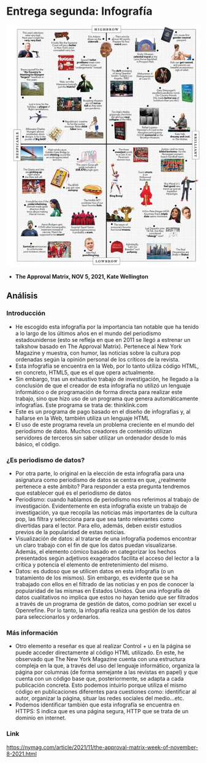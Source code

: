 # Entrega segunda: Infografía
![Esta infografía muestra una valoración humorística de las últimas noticias relacionadas con la cultura pop. La imagen se trata de un cuadrante de coordenadas donde la variable Y cuenta con las categorías Brillante y Despreciable mientras que la variable X cuenta con las categorías Alta Cultura y Baja Cultura](/img/foto-infografia-practica-2.png)
- **The Approval Matrix, NOV 5, 2021, Kate Wellington**
## Análisis
### Introducción
- He escogido esta infografía por la importancia tan notable que ha tenido a lo largo de los últimos años en el mundo del periodismo estadounidense (esto se refleja en que en 2011 se llegó a estrenar un talkshow basado en The Approval Matrix). Pertenece al New York Magazine y muestra, con humor, las noticias sobre la cultura pop ordenadas según la opinión personal de los críticos de la revista.
- Esta infografía se encuentra en la Web, por lo tanto utiliza código HTML, en concreto, HTML5, que es el que opera actualmente.
- Sin embargo, tras un exhaustivo trabajo de investigación, he llegado a la conclusión de que el creador de esta infografía no utilizó un lenguaje informático o de programación de forma directa para realizar este trabajo, sino que hizo uso de un programa que genera automáticamente infografías. Este programa se trata de: thinklink.com
- Este es un programa de pago basado en el diseño de infografías y, al hallarse en la Web, también utiliza un lenguaje HTML
- El uso de este programa revela un problema creciente en el mundo del periodismo de datos. Muchos creadores de contenido utilizan servidores de terceros sin saber utilizar un ordenador desde lo más básico, el código.
### ¿Es periodismo de datos?
- Por otra parte, lo original en la elección de esta infografía para una asignatura como periodismo de datos se centra en que, ¿realmente pertenece a este ámbito? Para responder a esta pregunta tendremos que establecer qué es el periodismo de datos
- Periodismo: cuando hablamos de periodismo nos referimos al trabajo de investigación. Evidentemente en esta infografía existe un trabajo de investigación, ya que recopila las noticias más importantes de la cultura pop, las filtra y selecciona para que sea tanto relevantes como divertidas para el lector. Para ello, además, deben existir estudios previos de la popularidad de estas noticias.
- Visualización de datos: al tratarse de una infografía podemos encontrar un claro trabajo con el fin de que los datos puedan visualizarse. Además, el elemento cómico basado en categorizar los hechos presentados según adjetivos exagerados facilita el acceso del lector a la crítica y potencia el elemento de entretenimiento del mismo.
- Datos: es dudoso que se utilicen datos en esta infografía (o un tratamiento de los mismos). Sin embargo, es evidente que se ha trabajado con ellos en el filtrado de las noticias y en pos de conocer la popularidad de las mismas en Estados Unidos. Que una infografía dé datos cualitativos no implica que estos no hayan tenido que ser filtrados a través de un programa de gestión de datos, como podrían ser excel u Openrefine. Por lo tanto, la infografía realiza una gestión de los datos para seleccionarlos y ordenarlos.
### Más información
- Otro elemento a reseñar es que al realizar Control + u en la página se puede acceder directamente al código HTML utilizado. En este, he observado que The New York Magazine cuenta con una estructura compleja en la que, a través del uso del lenguaje informático, organiza la página por columnas (de forma semejante a las revistas en papel) y que cuenta con un código base que, posteriormente, se adapta a cada publicación concreta. Esto podemos intuirlo porque utiliza el mismo código en publicaciones diferentes para cuestiones como: identificar al autor, organizar la página, situar las redes sociales del medio...etc. 
- Podemos identificar también que esta infografía se encuentra en HTTPS: S indica que es una página segura, HTTP que se trata de un dominio en internet.
### Link
https://nymag.com/article/2021/11/the-approval-matrix-week-of-november-8-2021.html
